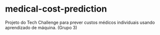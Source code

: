 # medical-cost-prediction
Projeto do Tech Challenge para prever custos médicos individuais usando aprendizado de máquina. (Grupo 3)
